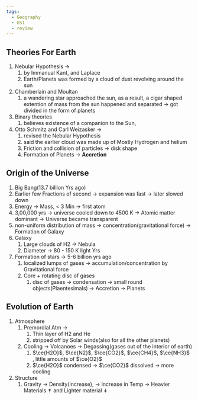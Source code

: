 ```yaml
---
tags:
  - Geography
  - GS1
  - review
---
```

## Theories For Earth
1. Nebular Hypothesis -> 
	1. by Immanual Kant, and Laplace
	2. Earth/Planets was formed by a cloud of dust revolving around the sun
2. Chamberlain and Moultan 
	1. a wandering star approached the sun, as a result, a cigar shaped extention of mass from the sun happened and separated -> got divided in the form of planets
3. Binary theories 
	1. believes existence of a companion to the Sun, 
4. Otto Schmitz and Carl Weizasker -> 
	1. revised the Nebular Hypothesis
	2. said the earlier cloud was made up of Mostly Hydrogen and helium
	3. Friction and collision of particles -> disk shape
	4. Formation of Planets -> **Accretion**

## Origin of the Universe
1. Big Bang(13.7 billion Yrs ago)
2. Earlier few Fractions of second -> expansion was fast -> later slowed down
3. Energy -> Mass, < 3 Min -> first atom
4. 3,00,000 yrs -> universe cooled down to 4500 K -> Atomic matter dominant -> Universe became transparent
5. non-uniform distribution of mass -> concentration(gravitational force) -> Formation of Galaxy
6. Galaxy
	1. Large clouds of H2 -> Nebula
	2. Diameter -> 80 - 150 K light Yrs
7. Formation of stars -> 5-6 billion yrs ago
	1. localized lumps of gases -> accumulation/concentration by Gravitational force 
	2. Core + rotating disc of gases
		1. disc of gases -> condensation -> small round objects(Plaentesimals) -> Accretion -> Planets

## Evolution of Earth
1. Atmosphere
	1. Premordial Atm -> 
		1. Thin layer of H2 and He
		2. stripped off by Solar winds(also for all the other planets)
	2. Cooling -> Volcanoes -> Degassing(gases out of the interior of earth)
		1. $\ce{H2O}$, $\ce{N2}$, $\ce{CO2}$, $\ce{CH4}$, $\ce{NH3}$  , little amounts of $\ce{O2}$
		2. $\ce{H2O}$ condensed -> $\ce{CO2}$ dissolved -> more cooling
2. Structure 
	1. Gravity -> Density(increase), -> increase in Temp -> Heavier Materials ↟ and Lighter material ↡